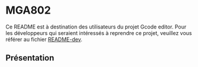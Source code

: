 # MGA802

Ce README est à destination des utilisateurs du projet Gcode editor. Pour les développeurs qui seraient intéressés à 
reprendre ce projet, veuillez vous référer au fichier [README-dev](README-dev.md).

## Présentation